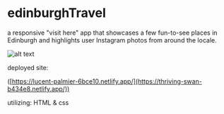 # edinburghTravel
 
a responsive "visit here" app that showcases a few fun-to-see places in Edinburgh and highlights user Instagram photos from around the locale.
 
![alt text](https://i.imgur.com/mi8Dtbd.png)

deployed site:

([https://lucent-palmier-6bce10.netlify.app/](https://thriving-swan-b434e8.netlify.app/))

utilizing:
HTML
&
css
